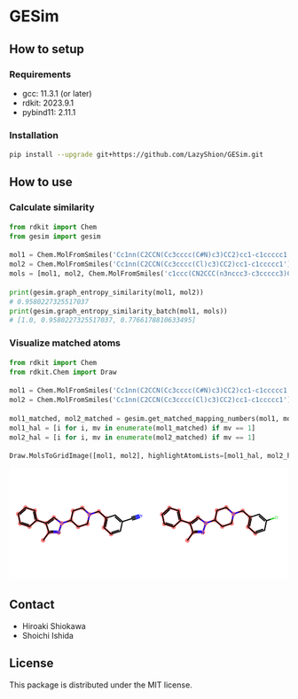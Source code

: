 # GESim

## How to setup

### Requirements

- gcc: 11.3.1 (or later)
- rdkit: 2023.9.1
- pybind11: 2.11.1

### Installation

```bash
pip install --upgrade git+https://github.com/LazyShion/GESim.git
```

## How to use

### Calculate similarity

```python
from rdkit import Chem
from gesim import gesim

mol1 = Chem.MolFromSmiles('Cc1nn(C2CCN(Cc3cccc(C#N)c3)CC2)cc1-c1ccccc1')
mol2 = Chem.MolFromSmiles('Cc1nn(C2CCN(Cc3cccc(Cl)c3)CC2)cc1-c1ccccc1')
mols = [mol1, mol2, Chem.MolFromSmiles('c1ccc(CN2CCC(n3nccc3-c3ccccc3)CC2)cc1')]

print(gesim.graph_entropy_similarity(mol1, mol2))
# 0.9580227325517037
print(gesim.graph_entropy_similarity_batch(mol1, mols))
# [1.0, 0.9580227325517037, 0.7766178810633495]
```

### Visualize matched atoms

```python
from rdkit import Chem
from rdkit.Chem import Draw

mol1 = Chem.MolFromSmiles('Cc1nn(C2CCN(Cc3cccc(C#N)c3)CC2)cc1-c1ccccc1')
mol2 = Chem.MolFromSmiles('Cc1nn(C2CCN(Cc3cccc(Cl)c3)CC2)cc1-c1ccccc1')

mol1_matched, mol2_matched = gesim.get_matched_mapping_numbers(mol1, mol2)
mol1_hal = [i for i, mv in enumerate(mol1_matched) if mv == 1]
mol2_hal = [i for i, mv in enumerate(mol2_matched) if mv == 1]

Draw.MolsToGridImage([mol1, mol2], highlightAtomLists=[mol1_hal, mol2_hal], molsPerRow=2, useSVG=True, subImgSize=(250, 200))
```

<img src='./fig/visualization_example.svg'>


## Contact

- Hiroaki Shiokawa
- Shoichi Ishida

## License

This package is distributed under the MIT license.
